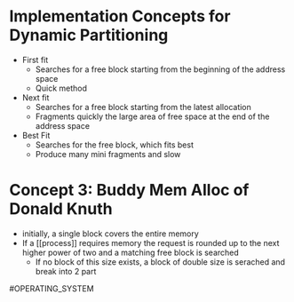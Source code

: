# Implementation Concepts for Dynamic Partitioning
* First fit 
	* Searches for a free block starting from the beginning of the address space
	* Quick method
* Next fit 
	* Searches for a free block starting from the latest allocation
	* Fragments quickly the large area of free space at the end of the address space
* Best Fit
	* Searches for the free block, which fits best
	* Produce many mini fragments and slow
# Concept 3: Buddy Mem Alloc of Donald Knuth
* initially, a single block covers the entire memory
* If a [[process]] requires memory the request is rounded up to the next higher power of two and a matching free block is searched
	* If no block of this size exists, a block of double size is serached and break into 2 part

#OPERATING_SYSTEM 